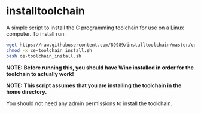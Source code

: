 # installtoolchain
A simple script to install the C programming toolchain for use on a Linux computer. To install run:
```bash
wget https://raw.githubusercontent.com/89989/installtoolchain/master/ce-toolchain_install.sh
chmod -x ce-toolchain_install.sh
bash ce-toolchain_install.sh
```

**NOTE: Before running this, you should have Wine installed in order for the toolchain to actually work!**

**NOTE: This script assumes that you are installing the toolchain in the home directory.**

You should not need any admin permissions to install the toolchain. 
